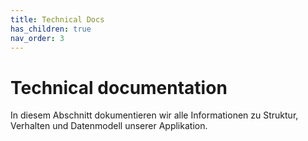 ```yaml
---
title: Technical Docs
has_children: true
nav_order: 3
---
```


# Technical documentation

In diesem Abschnitt dokumentieren wir alle Informationen zu Struktur, Verhalten und Datenmodell unserer Applikation.
